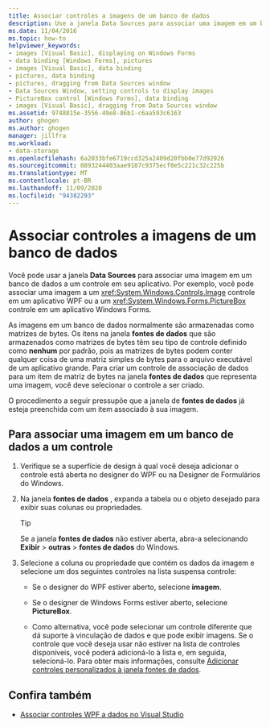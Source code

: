 ```yaml
---
title: Associar controles a imagens de um banco de dados
description: Use a janela Data Sources para associar uma imagem em um banco de dados a um controle em seu aplicativo do Visual Studio.
ms.date: 11/04/2016
ms.topic: how-to
helpviewer_keywords:
- images [Visual Basic], displaying on Windows Forms
- data binding [Windows Forms], pictures
- images [Visual Basic], data binding
- pictures, data binding
- pictures, dragging from Data Sources window
- Data Sources Window, setting controls to display images
- PictureBox control [Windows Forms], data binding
- images [Visual Basic], dragging from Data Sources window
ms.assetid: 9748815e-3556-49e8-86b1-c6aa593c6163
author: ghogen
ms.author: ghogen
manager: jillfra
ms.workload:
- data-storage
ms.openlocfilehash: 6a2033bfe6719ccd325a2409d20fbb0e77d92926
ms.sourcegitcommit: 0893244403aae9187c9375ecf0e5c221c32c225b
ms.translationtype: MT
ms.contentlocale: pt-BR
ms.lasthandoff: 11/09/2020
ms.locfileid: "94382293"
---
```

# <a name="bind-controls-to-pictures-from-a-database"></a>Associar controles a imagens de um banco de dados

Você pode usar a janela **Data Sources** para associar uma imagem em um banco de dados a um controle em seu aplicativo. Por exemplo, você pode associar uma imagem a um <xref:System.Windows.Controls.Image> controle em um aplicativo WPF ou a um <xref:System.Windows.Forms.PictureBox> controle em um aplicativo Windows Forms.

As imagens em um banco de dados normalmente são armazenadas como matrizes de bytes. Os itens na janela **fontes de dados** que são armazenados como matrizes de bytes têm seu tipo de controle definido como **nenhum** por padrão, pois as matrizes de bytes podem conter qualquer coisa de uma matriz simples de bytes para o arquivo executável de um aplicativo grande. Para criar um controle de associação de dados para um item de matriz de bytes na janela **fontes de dados** que representa uma imagem, você deve selecionar o controle a ser criado.

O procedimento a seguir pressupõe que a janela de **fontes de dados** já esteja preenchida com um item associado à sua imagem.

## <a name="to-bind-a-picture-in-a-database-to-a-control"></a>Para associar uma imagem em um banco de dados a um controle

1. Verifique se a superfície de design à qual você deseja adicionar o controle está aberta no designer do WPF ou na Designer de Formulários do Windows.

2. Na janela **fontes de dados** , expanda a tabela ou o objeto desejado para exibir suas colunas ou propriedades.

   > [!TIP]
   > Se a janela **fontes de dados** não estiver aberta, abra-a selecionando **Exibir**  >  **outras**  >  **fontes de dados** do Windows.

3. Selecione a coluna ou propriedade que contém os dados da imagem e selecione um dos seguintes controles na lista suspensa controle:

    - Se o designer do WPF estiver aberto, selecione **imagem**.

    - Se o designer de Windows Forms estiver aberto, selecione **PictureBox**.

    - Como alternativa, você pode selecionar um controle diferente que dá suporte à vinculação de dados e que pode exibir imagens. Se o controle que você deseja usar não estiver na lista de controles disponíveis, você poderá adicioná-lo à lista e, em seguida, selecioná-lo. Para obter mais informações, consulte [Adicionar controles personalizados à janela fontes de dados](../data-tools/add-custom-controls-to-the-data-sources-window.md).

## <a name="see-also"></a>Confira também

- [Associar controles WPF a dados no Visual Studio](../data-tools/bind-wpf-controls-to-data-in-visual-studio.md)
